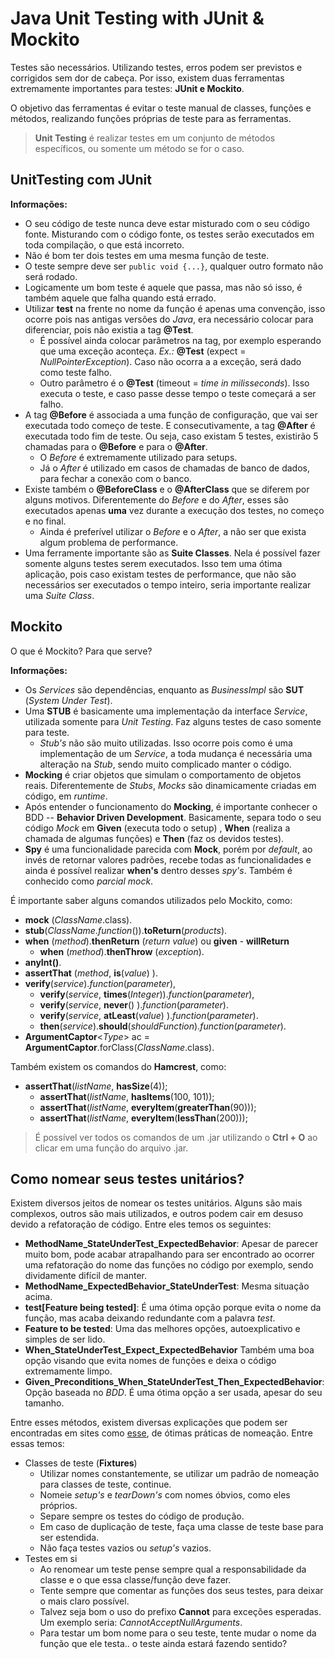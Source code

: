 ﻿# Java Unit Testing with JUnit & Mockito

Testes são necessários. Utilizando testes, erros podem ser previstos e corrigidos sem dor de cabeça. Por isso, existem duas ferramentas extremamente importantes para testes: **JUnit e Mockito**.

O objetivo das ferramentas é evitar o teste manual de classes, funções e métodos, realizando funções próprias de teste para as ferramentas.

>  **Unit Testing** é realizar testes em um conjunto de métodos específicos, ou somente um método se for o caso.

## UnitTesting com JUnit

**Informações:**
- O seu código de teste nunca deve estar misturado com o seu código fonte. Misturando com o código fonte, os testes serão executados em toda compilação, o que está incorreto.
- Não é bom ter dois testes em uma mesma função de teste.
- O teste sempre deve ser ``public void {...}``,  qualquer outro formato não será rodado.
- Logicamente um bom teste é aquele que passa, mas não só isso, é também aquele que falha quando está errado.
- Utilizar **test** na frente no nome da função é apenas uma convenção, isso ocorre pois nas antigas versões do *Java*, era necessário colocar para diferenciar, pois não existia a tag **@Test**.
	- É possível ainda colocar parâmetros na tag, por exemplo esperando que uma exceção aconteça. *Ex.:* **@Test** (expect = *NullPointerException*). Caso não ocorra a a exceção, será dado como teste falho. 
	- Outro parâmetro é o **@Test** (timeout = *time in milisseconds*). Isso executa o teste, e caso passe desse tempo o teste começará  a ser falho.
- A tag **@Before** é associada a uma função de configuração, que vai ser executada todo começo de teste. E consecutivamente, a tag **@After** é executada todo fim de teste. Ou seja, caso existam 5 testes, existirão 5 chamadas para o **@Before** e para o **@After**.
	- O *Before* é extremamente utilizado para setups.
	- Já o *After* é utilizado em casos de chamadas de banco de dados, para fechar a conexão com o banco.
- Existe também o **@BeforeClass** e o **@AfterClass** que se diferem por alguns motivos. Diferentemente do *Before* e do *After*, esses são executados apenas **uma** vez durante a execução dos testes, no começo e no final.
	- Ainda é preferível utilizar o *Before* e o *After*, a não ser que exista algum problema de performance.
- Uma ferramente importante são as **Suite Classes**. Nela é possível fazer somente alguns testes serem executados. Isso tem uma ótima aplicação, pois caso existam testes de performance, que não são necessários ser executados o tempo inteiro, seria importante realizar uma *Suite Class*. 

## Mockito

O que é Mockito? Para que serve?

**Informações:**
- Os *Services* são dependências, enquanto as *BusinessImpl* são **SUT** (*System Under Test*).
- Uma **STUB** é basicamente uma implementação da interface *Service*, utilizada somente para *Unit Testing*. Faz alguns testes de caso somente para teste.
	- *Stub's* não são muito utilizadas. Isso ocorre pois como é uma implementação de um *Service*, a toda mudança é necessária uma alteração na *Stub*, sendo muito complicado manter o código.
- **Mocking** é criar objetos que simulam o comportamento de objetos reais. Diferentemente de *Stubs*, *Mocks* são dinamicamente criadas em código, em *runtime*. 
- Após entender o funcionamento do **Mocking**, é importante conhecer o BDD -- **Behavior Driven Development**. Basicamente, separa todo o seu código *Mock* em **Given** (executa todo o setup) , **When** (realiza a chamada de algumas funções) e **Then** (faz os devidos testes).
- **Spy** é uma funcionalidade parecida com **Mock**, porém por *default*, ao invés de retornar valores padrões, recebe todas as funcionalidades e ainda é possível realizar **when's** dentro desses *spy's*. Também é conhecido como *parcial mock*.


É importante saber alguns comandos utilizados pelo Mockito, como:
- **mock** (*ClassName*.class).
- **stub**(*ClassName*.*function*()).**toReturn**(*products*).
- **when** (*method*).**thenReturn** (*return value*) ou **given** - **willReturn**
	- **when** (*method*).**thenThrow** (*exception*).
- **anyInt()**.
- **assertThat** (*method*, **is**(*value*) ).
- **verify**(*service*).*function*(*parameter*),
	- **verify**(*service*, **times**(*Integer*)).*function*(*parameter*),
	- **verify**(*service*, **never**() ).*function*(*parameter*).
	- **verify**(*service*, **atLeast**(*value*) ).*function*(*parameter*).
	- **then**(*service*).**should**(*shouldFunction*).*function*(*parameter*).
- **ArgumentCaptor**<*Type*> ac = **ArgumentCaptor**.forClass(*ClassName*.class).

Também existem os comandos do **Hamcrest**, como:
- **assertThat**(*listName*, **hasSize**(4));
	- **assertThat**(*listName*, **hasItems**(100, 101));
	- **assertThat**(*listName*, **everyItem**(**greaterThan**(90)));
	- **assertThat**(*listName*, **everyItem**(**lessThan**(200)));

> É possível ver todos os comandos de um .jar utilizando o **Ctrl + O** ao clicar em uma função do arquivo .jar.

## Como nomear seus testes unitários?

Existem diversos jeitos de nomear os testes unitários. Alguns são mais complexos, outros são mais utilizados, e outros podem cair em desuso devido a refatoração de código. Entre eles temos os seguintes:

- **MethodName_StateUnderTest_ExpectedBehavior**: Apesar de parecer muito bom, pode acabar atrapalhando para ser encontrado ao ocorrer uma refatoração do nome das funções no código por exemplo, sendo dividamente difícil de manter.
- **MethodName_ExpectedBehavior_StateUnderTest**: Mesma situação acima.
- **test[Feature being tested]**: É uma ótima opção porque evita o nome da função, mas acaba deixando redundante com a palavra *test*.
- **Feature to be tested**: Uma das melhores opções, autoexplicativo e simples de ser lido.
- **When_StateUnderTest_Expect_ExpectedBehavior** Também uma boa opção visando que evita nomes de funções e deixa o código extremamente limpo.
- **Given_Preconditions_When_StateUnderTest_Then_ExpectedBehavior**: Opção baseada no *BDD*. É uma ótima opção a ser usada, apesar do seu tamanho.

Entre esses métodos, existem diversas explicações que podem ser encontradas em sites como [esse](http://www.bryancook.net/2008/06/test-naming-conventions-guidelines.html), de ótimas práticas de nomeação. Entre essas temos:

- Classes de teste (**Fixtures**)
	- Utilizar nomes constantemente, se utilizar um padrão de nomeação para classes de teste, continue.
	- Nomeie *setup's* e *tearDown's* com nomes óbvios, como eles próprios.
	- Separe sempre os testes do código de produção.
	- Em caso de duplicação de teste, faça uma classe de teste base para ser estendida.
	- Não faça testes vazios ou *setup's* vazios. 
- Testes em si
	- Ao renomear um teste pense sempre qual a responsabilidade da classe e o que essa classe/função deve fazer. 
	- Tente sempre que comentar as funções dos seus testes, para deixar o mais claro possível.
	- Talvez seja bom o uso do prefixo **Cannot** para exceções esperadas. Um exemplo seria: *CannotAcceptNullArguments*.
	- Para testar um bom nome para o seu teste, tente mudar o nome da função que ele testa.. o teste ainda estará fazendo sentido?


